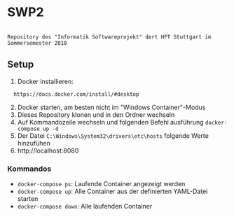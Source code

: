 # SWP2

```

Repository des "Informatik Softwareprojekt" dert HFT Stuttgart im Sommersemester 2018

```

## Setup

1. Docker installieren:
```
  https://docs.docker.com/install/#desktop
```

2. Docker starten, am besten nicht im "Windows Container"-Modus
3. Dieses Repository klonen und in den Ordner wechseln
4. Auf Kommandozeile wechseln und folgenden Befehl ausführung
   `docker-compose up -d`
5. Der Datei `C:\Windows\System32\drivers\etc\hosts` folgende Werte hinzufühen
5. http://localhost:8080

### Kommandos

-  `docker-compose ps`: Laufende Container angezeigt werden
-  `docker-compose up`: Alle Container aus der definierten YAML-Datei starten
-  `docker-compose down`: Alle laufenden Container 

